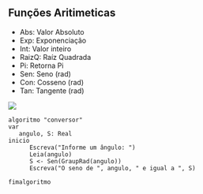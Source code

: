 ## Funções Aritimeticas

* Abs: Valor Absoluto
* Exp: Exponenciação
* Int: Valor inteiro
* RaizQ: Raíz Quadrada
* Pi: Retorna Pi
* Sen: Seno (rad)
* Con: Cosseno (rad)
* Tan: Tangente (rad)

![](../images/fun%C3%A7oes%20aritimeticas.png)

~~~
algoritmo "conversor"
var
   angulo, S: Real
inicio
      Escreva("Informe um ângulo: ")
      Leia(angulo)
      S <- Sen(GraupRad(angulo))
      Escreva("O seno de ", angulo, " e igual a ", S)   

fimalgoritmo
~~~
